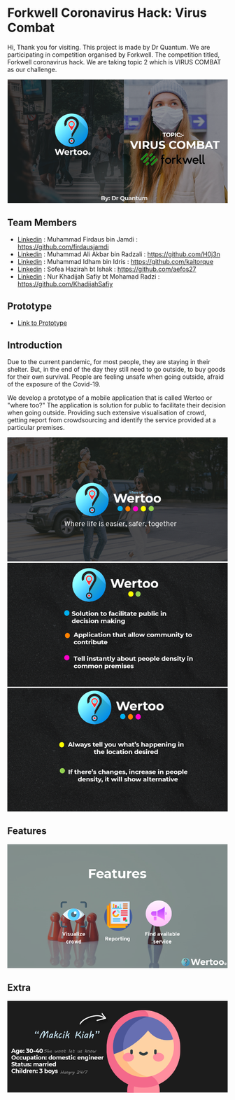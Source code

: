 # Forkwell Coronavirus Hack: Virus Combat

Hi, Thank you for visiting. This project is made by Dr Quantum. We are participating in competition organised by Forkwell. The competition titled, Forkwell coronavirus hack. We are taking topic 2 which is VIRUS COMBAT as our challenge.

![](1.png)

## Team Members

- [Linkedin](https://www.linkedin.com/in/firdaus-j-4677a6124/) : Muhammad Firdaus bin Jamdi : https://github.com/firdausjamdi
- [Linkedin](https://www.linkedin.com/in/mdaliakbar98/) : Muhammad Ali Akbar bin Radzali : https://github.com/H0j3n
- [Linkedin](https://www.linkedin.com/in/kaitorque/) : Muhammad Idham bin Idris : https://github.com/kaitorque
- [Linkedin](https://www.linkedin.com/in/sofea-hazirah-ishak-667428197/) : Sofea Hazirah bt Ishak : https://github.com/aefos27
- [Linkedin](https://www.linkedin.com/in/nur-khadijah-safiy-6427a8182/) : Nur Khadijah Safiy bt Mohamad Radzi : https://github.com/KhadijahSafiy

## Prototype
- [Link to Prototype](https://www.figma.com/proto/nIsg2chNvvzkY1AnwRKiWs/Virus-Combat?node-id=64%3A358&scaling=min-zoom)

## Introduction

Due to the current pandemic, for most people, they are staying in their shelter. But, in the end of the day they still need to go outside, to buy goods for their own survival. People are feeling unsafe when going outside, afraid of the exposure of the Covid-19. 

We develop a prototype of a mobile application that is called Wertoo or "where too?" The application is solution for public to facilitate their decision when going outside. Providing such extensive visualisation of crowd, getting report from crowdsourcing and identify the service provided at a particular premises.
  
![](2.png)
![](3.png)
![](4.png)

## Features

![](5.png)

## Extra 

![](7.png)



